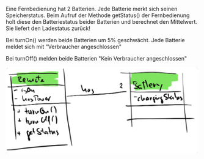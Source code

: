 Eine Fernbedienung hat 2 Batterien. Jede Batterie merkt sich seinen Speicherstatus. Beim Aufruf der Methode getStatus() der Fernbedienung holt diese den Batteriestatus beider Batterien und berechnet den Mittelwert. Sie liefert den Ladestatus zurück!



Bei turnOn() werden beide Batterien um 5% geschwächt. Jede Batterie meldet sich mit "Verbraucher angeschlossen"

Bei turnOff() melden beide Batterien "Kein Verbraucher angeschlossen" 

![](.readme_images/4ce7594a.png)
